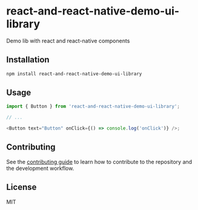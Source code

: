 # react-and-react-native-demo-ui-library

Demo lib with react and react-native components

## Installation

```sh
npm install react-and-react-native-demo-ui-library
```

## Usage

```js
import { Button } from 'react-and-react-native-demo-ui-library';

// ...

<Button text="Button" onClick={() => console.log('onClick')} />;
```

## Contributing

See the [contributing guide](CONTRIBUTING.md) to learn how to contribute to the repository and the development workflow.

## License

MIT
